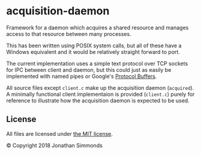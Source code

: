 # acquisition-daemon
Framework for a daemon which acquires a shared resource and manages access to
that resource between many processes.

This has been written using POSIX system calls, but all of these have a Windows
equivalent and it would be relatively straight forward to port.

The current implementation uses a simple text protocol over TCP sockets for IPC
between client and daemon, but this could just as easily be implemented with
named pipes or Google's [Protocol Buffers](https://github.com/protocolbuffers/protobuf).

All source files except `client.c` make up the acquisition daemon (`acquired`).
A minimally functional client implementaion is provided (`client.c`) purely for
reference to illustrate how the acquisition daemon is expected to be used.


## License

All files are licensed under
[the MIT license](https://github.com/jonsim/acquisition-daemon/blob/master/LICENSE).

&copy; Copyright 2018 Jonathan Simmonds
